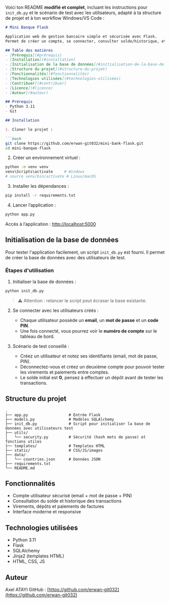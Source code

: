 Voici ton README **modifié et complet**, incluant les instructions pour `init_db.py` et le scénario de test avec les utilisateurs, adapté à ta structure de projet et à ton workflow Windows/VS Code :

````markdown
# Mini Banque Flask

Application web de gestion bancaire simple et sécurisée avec Flask.  
Permet de créer un compte, se connecter, consulter solde/historique, et gérer virements, dépôts, paiements – interface responsive et propre.

## Table des matières
- [Prérequis](#prérequis)
- [Installation](#installation)
- [Initialisation de la base de données](#initialisation-de-la-base-de-données)
- [Structure du projet](#structure-du-projet)
- [Fonctionnalités](#fonctionnalités)
- [Technologies utilisées](#technologies-utilisées)
- [Contribuer](#contribuer)
- [Licence](#licence)
- [Auteur](#auteur)

## Prérequis
- Python 3.11  
- Git  

## Installation

1. Cloner le projet :

```bash
git clone https://github.com/erwan-git032/mini-bank-flask.git
cd mini-banque-flask
````

2. Créer un environnement virtuel :

```bash
python -m venv venv
venv\Scripts\activate     # Windows
# source venv/bin/activate # Linux/macOS
```

3. Installer les dépendances :

```bash
pip install -r requirements.txt
```

4. Lancer l’application :

```bash
python app.py
```

Accès à l’application : [http://localhost:5000](http://localhost:5000)

## Initialisation de la base de données

Pour tester l'application facilement, un script `init_db.py` est fourni. Il permet de créer la base de données avec des utilisateurs de test.

### Étapes d'utilisation

1. Initialiser la base de données :

```bash
python init_db.py
```

> ⚠️ Attention : relancer le script peut écraser la base existante.

2. Se connecter avec les utilisateurs créés :

   * Chaque utilisateur possède un **email**, un **mot de passe** et un **code PIN**.
   * Une fois connecté, vous pourrez voir le **numéro de compte** sur le tableau de bord.

3. Scénario de test conseillé :

   * Créez un utilisateur et notez ses identifiants (email, mot de passe, PIN).
   * Déconnectez-vous et créez un deuxième compte pour pouvoir tester les virements et paiements entre comptes.
   * Le solde initial est **0**, pensez à effectuer un dépôt avant de tester les transactions.

## Structure du projet

```
.
├── app.py                  # Entrée Flask
├── models.py               # Modèles SQLAlchemy
├── init_db.py              # Script pour initialiser la base de données avec utilisateurs test
├── utils/
│   └── security.py         # Sécurité (hash mots de passe) et fonctions utiles
├── templates/              # Templates HTML
├── static/                 # CSS/JS/images
├── data/
│   └── countries.json      # Données JSON
├── requirements.txt
└── README.md
```

## Fonctionnalités

* Compte utilisateur sécurisé (email + mot de passe + PIN)
* Consultation du solde et historique des transactions
* Virements, dépôts et paiements de factures
* Interface moderne et responsive

## Technologies utilisées

* Python 3.11
* Flask
* SQLAlchemy
* Jinja2 (templates HTML)
* HTML, CSS, JS

## Auteur

Axel ATAYI
GitHub : [https://github.com/erwan-git032](https://github.com/erwan-git032)

```
